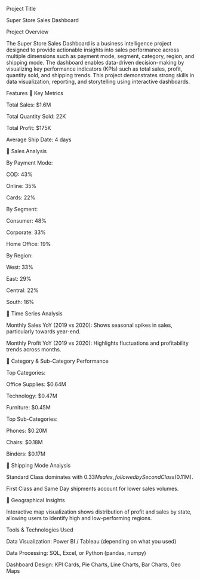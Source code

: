 Project Title

Super Store Sales Dashboard

Project Overview

The Super Store Sales Dashboard is a business intelligence project designed to provide actionable insights into sales performance across multiple dimensions such as payment mode, segment, category, 
region, and shipping mode. The dashboard enables data-driven decision-making by visualizing key performance indicators (KPIs) such as total sales, profit, quantity sold, and shipping trends.
This project demonstrates strong skills in data visualization, reporting, and storytelling using interactive dashboards.

Features
🔹 Key Metrics

Total Sales: $1.6M

Total Quantity Sold: 22K

Total Profit: $175K

Average Ship Date: 4 days

🔹 Sales Analysis

By Payment Mode:

COD: 43%

Online: 35%

Cards: 22%

By Segment:

Consumer: 48%

Corporate: 33%

Home Office: 19%

By Region:

West: 33%

East: 29%

Central: 22%

South: 16%

🔹 Time Series Analysis

Monthly Sales YoY (2019 vs 2020): Shows seasonal spikes in sales, particularly towards year-end.

Monthly Profit YoY (2019 vs 2020): Highlights fluctuations and profitability trends across months.

🔹 Category & Sub-Category Performance

Top Categories:

Office Supplies: $0.64M

Technology: $0.47M

Furniture: $0.45M

Top Sub-Categories:

Phones: $0.20M

Chairs: $0.18M

Binders: $0.17M

🔹 Shipping Mode Analysis

Standard Class dominates with $0.33M sales, followed by Second Class ($0.11M).

First Class and Same Day shipments account for lower sales volumes.

🔹 Geographical Insights

Interactive map visualization shows distribution of profit and sales by state, allowing users to identify high and low-performing regions.

Tools & Technologies Used

Data Visualization: Power BI / Tableau (depending on what you used)

Data Processing: SQL, Excel, or Python (pandas, numpy)

Dashboard Design: KPI Cards, Pie Charts, Line Charts, Bar Charts, Geo Maps

